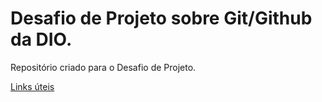 # Desafio de Projeto sobre Git/Github da DIO.
Repositório criado para o Desafio de Projeto.

[Links úteis](https://www.markdownguide.org/basic-syntax/)
